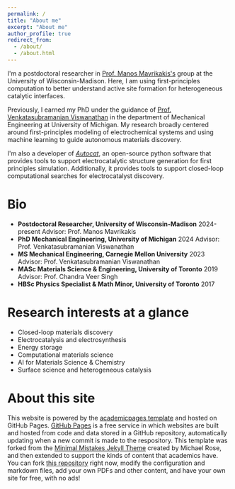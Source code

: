 ```yaml
---
permalink: /
title: "About me"
excerpt: "About me"
author_profile: true
redirect_from: 
  - /about/
  - /about.html
---
```


I'm a postdoctoral researcher in [Prof. Manos Mavrikakis's](https://manos.engr.wisc.edu/) group at the University of Wisconsin-Madison. Here, I am using first-principles computation to better understand active site formation for heterogeneous catalytic interfaces.

Previously, I earned my PhD under the guidance of [Prof. Venkatasubramanian Viswanathan](https://eeg.engin.umich.edu/) in the department of Mechanical Engineering at University of Michigan. My research broadly centered around first-principles modeling of electrochemical systems and using machine learning to guide autonomous materials discovery. 

I'm also a developer of [*Autocat*](https://aced-differentiate.github.io/auto_cat/), an open-source python software that provides tools to support electrocatalytic structure generation for first principles simulation. Additionally, it provides tools to support closed-loop computational searches for electrocatalyst discovery.

# Bio
- **Postdoctoral Researcher, University of Wisconsin-Madison** 2024-present
    Advisor: Prof. Manos Mavrikakis
- **PhD Mechanical Engineering, University of Michigan** 2024 
    Advisor: Prof. Venkatasubramanian Viswanathan
- **MS Mechanical Engineering, Carnegie Mellon University** 2023  
    Advisor: Prof. Venkatasubramanian Viswanathan
- **MASc Materials Science & Engineering, University of Toronto** 2019  
    Advisor: Prof. Chandra Veer Singh
- **HBSc Physics Specialist & Math Minor, University of Toronto** 2017

# Research interests at a glance
- Closed-loop materials discovery
- Electrocatalysis and electrosynthesis
- Energy storage
- Computational materials science
- AI for Materials Science & Chemistry
- Surface science and heterogeneous catalysis

# About this site
This website is powered by the [academicpages template](https://github.com/academicpages/academicpages.github.io) and hosted on GitHub Pages. [GitHub Pages](https://pages.github.com) is a free service in which websites are built and hosted from code and data stored in a GitHub repository, automatically updating when a new commit is made to the respository. This template was forked from the [Minimal Mistakes Jekyll Theme](https://mmistakes.github.io/minimal-mistakes/) created by Michael Rose, and then extended to support the kinds of content that academics have. You can fork [this repository](https://github.com/academicpages/academicpages.github.io) right now, modify the configuration and markdown files, add your own PDFs and other content, and have your own site for free, with no ads!